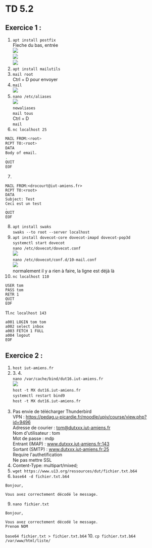 # TD 5.2

## Exercice 1 :

1. `apt install postfix`  
Fleche du bas, entrée  
![](https://cdn.discordapp.com/attachments/948598901106151495/948599390858276944/unknown.png)  
![](https://cdn.discordapp.com/attachments/948598901106151495/948599560035500092/unknown.png)  
![](https://cdn.discordapp.com/attachments/948598901106151495/948599645997772892/unknown.png)  
2. `apt install mailutils`  
3.  `mail root`  
Ctrl + D pour envoyer  
4. `mail`  
![](https://cdn.discordapp.com/attachments/948598901106151495/948601335312425011/unknown.png)  
5. `nano /etc/aliases`  
![](https://cdn.discordapp.com/attachments/948598901106151495/948607349499756635/unknown.png)  
`newaliases`  
`mail tous`  
Ctrl + D  
`mail`  
6. `nc localhost 25`  
```bash
MAIL FROM:<root>
RCPT TO:<root>
DATA
Body of email.
.
QUIT
EOF
```  
7.
```
MAIL FROM:<drocourt@iut-amiens.fr>
RCPT TO:<root>
DATA
Subject: Test
Ceci est un test
.
QUIT
EOF
```
8. `apt install swaks`  
`swaks --to root --server localhost`  
9. `apt install dovecot-core dovecot-imapd dovecot-pop3d`  
`systemctl start dovecot`  
`nano /etc/dovecot/dovecot.conf`  
![](https://cdn.discordapp.com/attachments/948598901106151495/948610843623424010/unknown.png)  
`nano /etc/dovecot/conf.d/10-mail.conf`  
![](https://cdn.discordapp.com/attachments/948598901106151495/948611372151873637/unknown.png)  
normalement il y a rien à faire, la ligne est déjà là  
10. `nc localhost 110`  
```
USER tom
PASS tom
RETR 1
QUIT
EOF
```  
11.`nc localhost 143`  
```
a001 LOGIN tom tom
a002 select inbox
a003 FETCH 1 FULL
a004 logout
EOF
```  

## Exercice 2 :
1. `host iut-amiens.fr`  
2. ​3. ​4.​  
 `nano /var/cache/bind/dut16.iut-amiens.fr`  
![](https://cdn.discordapp.com/attachments/948598901106151495/948617833040994344/unknown.png)  
`host -t MX dut16.iut-amiens.fr`  
`systemctl restart bind9`  
`host -t MX dut16.iut-amiens.fr`  
​
5. Pas envie de télécharger Thunderbird  
VPN : https://pedag.u-picardie.fr/moodle/upjv/course/view.php?id=9496  
Adresse de courier : tom@dutxxx.iut-amiens.fr  
Nom d'utilisateur : tom  
Mot de passe : mdp  
Entrant (IMAP) : www.dutxxx.iut-amiens.fr:143  
Sortant (SMTP) : www.dutxxx.iut-amiens.fr:25  
Require l'authetification  
Ne pas mettre SSL  
6. Content-Type: multipart/mixed;
7. `wget https://www.u13.org/ressources/dut/fichier.txt.b64`
8. `base64 -d fichier.txt.b64`
```
Bonjour,

Vous avez correctement décodé le message.
```
9. `nano fichier.txt`
```
Bonjour,

Vous avez correctement décodé le message.
Prenom NOM
```
`base64 fichier.txt > fichier.txt.b64`
10. `cp fichier.txt.b64 /var/www/html/liste/`
